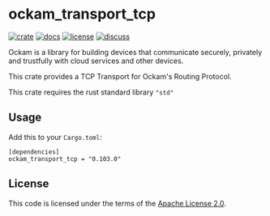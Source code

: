 # ockam_transport_tcp

[![crate][crate-image]][crate-link]
[![docs][docs-image]][docs-link]
[![license][license-image]][license-link]
[![discuss][discuss-image]][discuss-link]

Ockam is a library for building devices that communicate securely, privately
and trustfully with cloud services and other devices.

This crate provides a TCP Transport for Ockam's Routing Protocol.

This crate requires the rust standard library `"std"`

## Usage

Add this to your `Cargo.toml`:

```
[dependencies]
ockam_transport_tcp = "0.103.0"
```

## License

This code is licensed under the terms of the [Apache License 2.0][license-link].

[main-ockam-crate-link]: https://crates.io/crates/ockam

[crate-image]: https://img.shields.io/crates/v/ockam_transport_tcp.svg
[crate-link]: https://crates.io/crates/ockam_transport_tcp

[docs-image]: https://docs.rs/ockam_transport_tcp/badge.svg
[docs-link]: https://docs.rs/ockam_transport_tcp

[license-image]: https://img.shields.io/badge/License-Apache%202.0-green.svg
[license-link]: https://github.com/build-trust/ockam/blob/HEAD/LICENSE

[discuss-image]: https://img.shields.io/badge/Discuss-Github%20Discussions-ff70b4.svg
[discuss-link]: https://github.com/build-trust/ockam/discussions
